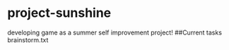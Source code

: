 # project-sunshine
developing game as a summer self improvement project!
##Current tasks
brainstorm.txt
